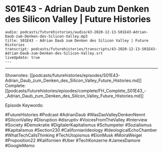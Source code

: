 # S01E43 - Adrian Daub zum Denken des Silicon Valley | Future Histories

```audio-note
audio: podcasts/futurehistories/audio/43-2020-12-13-S01E43-Adrian-Daub-zum-Denken-des-Silicon-Valley.mp3
title: S01E43 - Adrian Daub zum Denken des Silicon Valley | Future Histories
transcript: podcasts/futurehistories/transcripts/43-2020-12-13-S01E43-Adrian-Daub-zum-Denken-des-Silicon-Valley.srt
liveUpdate: true
---

```
---

Shownotes: [[podcasts/futurehistories/episodes/S01E43-Adrian_Daub_zum_Denken_des_Silicon_Valley_Future_Histories.md]]
Complete: [[podcasts/futurehistories/episodes/complete/FH_Complete_S01E43_-_Adrian_Daub_zum_Denken_des_Silicon_Valley_Future_Histories.md]]


Episode Keywords:

#FutureHistories #Podcast #AdrianDaub #WasDasValleyDenkenNennt #SiliconValley #Disruption #disruptiv #VoicesFromTheValley #Interview #Society #Demokratie #DigitalerKapitalismus #Schumpeter #Sozialismus #Kapitalismus #Section230 #CalifornianIdeology #IdeologicalEchoChamber #WhatTechCallsThinking #TechUtopismus #ElonMusk #MoiraWeigel #Proposition22 #Kalifornien #Uber #TechKonzerne #JamesDamore #GoogleMemo
